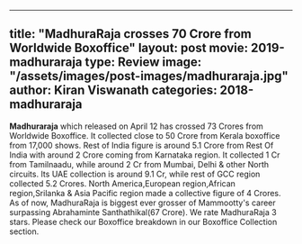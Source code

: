 
---
title: "MadhuraRaja crosses 70 Crore from Worldwide Boxoffice"
layout: post
movie: 2019-madhuraraja
type: Review
image: "/assets/images/post-images/madhuraraja.jpg"
author: Kiran Viswanath
categories: 2018-madhuraraja
---


**Madhuraraja** which released on April 12 has crossed 73 Crores from Worldwide Boxoffice. It collected close to 50 Crore from Kerala boxoffice
from 17,000 shows. Rest of India figure is around 5.1 Crore from Rest Of India with around 2 Crore coming from Karnataka region. It collected
1 Cr from Tamilnaadu, while around 2 Cr from Mumbai, Delhi & other North circuits. 
Its UAE collection is around 9.1 Cr, while rest of GCC region collected 5.2 Crores. North America,European region,African region,Srilanka & Asia Pacific region made a
collective figure of 4 Crores.
As of now, MadhuraRaja is biggest ever grosser of Mammootty's career surpassing Abrahaminte Santhathikal(67 Crore).
We rate MadhuraRaja 3 stars.
Please check our Boxoffice breakdown in our Boxoffice Collection section.
